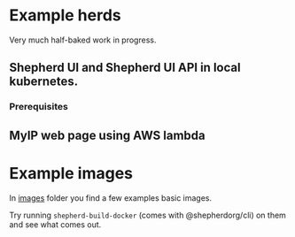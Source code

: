 # Example herds

Very much half-baked work in progress.

## Shepherd UI and Shepherd UI API in local kubernetes.

### Prerequisites

## MyIP web page using AWS lambda


# Example images

In [images](./images) folder you find a few examples basic images.

Try running ```shepherd-build-docker``` (comes with @shepherdorg/cli) on them and see what comes out. 
